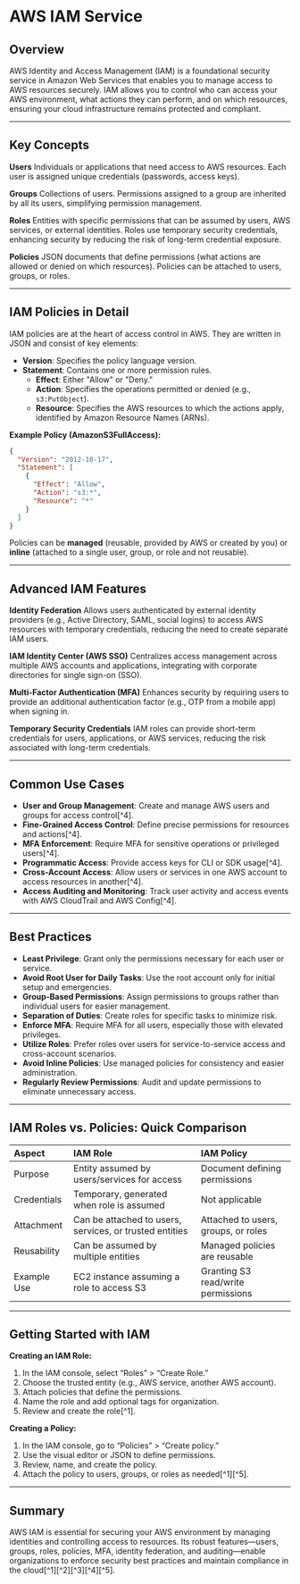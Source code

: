 # AWS IAM Service

## Overview

AWS Identity and Access Management (IAM) is a foundational security service in Amazon Web Services that enables you to manage access to AWS resources securely. IAM allows you to control who can access your AWS environment, what actions they can perform, and on which resources, ensuring your cloud infrastructure remains protected and compliant.

---

## Key Concepts

**Users**
Individuals or applications that need access to AWS resources. Each user is assigned unique credentials (passwords, access keys).

**Groups**
Collections of users. Permissions assigned to a group are inherited by all its users, simplifying permission management.

**Roles**
Entities with specific permissions that can be assumed by users, AWS services, or external identities. Roles use temporary security credentials, enhancing security by reducing the risk of long-term credential exposure.

**Policies**
JSON documents that define permissions (what actions are allowed or denied on which resources). Policies can be attached to users, groups, or roles.

---

## IAM Policies in Detail

IAM policies are at the heart of access control in AWS. They are written in JSON and consist of key elements:

- **Version**: Specifies the policy language version.
- **Statement**: Contains one or more permission rules.
    - **Effect**: Either "Allow" or "Deny."
    - **Action**: Specifies the operations permitted or denied (e.g., `s3:PutObject`).
    - **Resource**: Specifies the AWS resources to which the actions apply, identified by Amazon Resource Names (ARNs).

**Example Policy (AmazonS3FullAccess):**

```json
{
  "Version": "2012-10-17",
  "Statement": [
    {
      "Effect": "Allow",
      "Action": "s3:*",
      "Resource": "*"
    }
  ]
}
```

Policies can be **managed** (reusable, provided by AWS or created by you) or **inline** (attached to a single user, group, or role and not reusable).

---

## Advanced IAM Features

**Identity Federation**
Allows users authenticated by external identity providers (e.g., Active Directory, SAML, social logins) to access AWS resources with temporary credentials, reducing the need to create separate IAM users.

**IAM Identity Center (AWS SSO)**
Centralizes access management across multiple AWS accounts and applications, integrating with corporate directories for single sign-on (SSO).

**Multi-Factor Authentication (MFA)**
Enhances security by requiring users to provide an additional authentication factor (e.g., OTP from a mobile app) when signing in.

**Temporary Security Credentials**
IAM roles can provide short-term credentials for users, applications, or AWS services, reducing the risk associated with long-term credentials.

---

## Common Use Cases

- **User and Group Management**: Create and manage AWS users and groups for access control[^4].
- **Fine-Grained Access Control**: Define precise permissions for resources and actions[^4].
- **MFA Enforcement**: Require MFA for sensitive operations or privileged users[^4].
- **Programmatic Access**: Provide access keys for CLI or SDK usage[^4].
- **Cross-Account Access**: Allow users or services in one AWS account to access resources in another[^4].
- **Access Auditing and Monitoring**: Track user activity and access events with AWS CloudTrail and AWS Config[^4].

---

## Best Practices

- **Least Privilege**: Grant only the permissions necessary for each user or service.
- **Avoid Root User for Daily Tasks**: Use the root account only for initial setup and emergencies.
- **Group-Based Permissions**: Assign permissions to groups rather than individual users for easier management.
- **Separation of Duties**: Create roles for specific tasks to minimize risk.
- **Enforce MFA**: Require MFA for all users, especially those with elevated privileges.
- **Utilize Roles**: Prefer roles over users for service-to-service access and cross-account scenarios.
- **Avoid Inline Policies**: Use managed policies for consistency and easier administration.
- **Regularly Review Permissions**: Audit and update permissions to eliminate unnecessary access.

---

## IAM Roles vs. Policies: Quick Comparison

| Aspect | IAM Role | IAM Policy |
| :-- | :-- | :-- |
| Purpose | Entity assumed by users/services for access | Document defining permissions |
| Credentials | Temporary, generated when role is assumed | Not applicable |
| Attachment | Can be attached to users, services, or trusted entities | Attached to users, groups, or roles |
| Reusability | Can be assumed by multiple entities | Managed policies are reusable |
| Example Use | EC2 instance assuming a role to access S3 | Granting S3 read/write permissions |


---

## Getting Started with IAM

**Creating an IAM Role:**

1. In the IAM console, select “Roles” > “Create Role.”
2. Choose the trusted entity (e.g., AWS service, another AWS account).
3. Attach policies that define the permissions.
4. Name the role and add optional tags for organization.
5. Review and create the role[^1].

**Creating a Policy:**

1. In the IAM console, go to “Policies” > “Create policy.”
2. Use the visual editor or JSON to define permissions.
3. Review, name, and create the policy.
4. Attach the policy to users, groups, or roles as needed[^1][^5].

---

## Summary

AWS IAM is essential for securing your AWS environment by managing identities and controlling access to resources. Its robust features—users, groups, roles, policies, MFA, identity federation, and auditing—enable organizations to enforce security best practices and maintain compliance in the cloud[^1][^2][^3][^4][^5].
